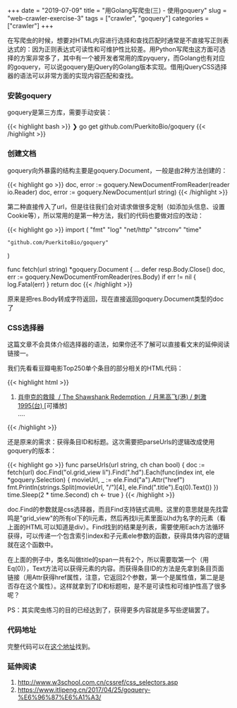 +++
date = "2019-07-09"
title = "用Golang写爬虫(三) - 使用goquery"
slug = "web-crawler-exercise-3"
tags = ["crawler", "goquery"]
categories = ["crawler"]
+++

在写爬虫的时候，想要对HTML内容进行选择和查找匹配时通常是不直接写正则表达式的：因为正则表达式可读性和可维护性比较差。用Python写爬虫这方面可选择的方案非常多了，其中有一个被开发者常用的库pyquery，而Golang也有对应的goquery，可以说goquery是jQuery的Golang版本实现。借用jQueryCSS选择器的语法可以非常方面的实现内容匹配和查找。

### 安装goquery

goquery是第三方库，需要手动安装：

{{< highlight bash >}}
❯ go get github.com/PuerkitoBio/goquery
{{< /highlight >}}

### 创建文档

goquery向外暴露的结构主要是goquery.Document，一般是由2种方法创建的：

{{< highlight go >}}
doc, error := goquery.NewDocumentFromReader(reader io.Reader)
doc, error := goquery.NewDocument(url string)
{{< /highlight >}}

第二种直接传入了url，但是往往我们会对请求做很多定制（如添加头信息、设置Cookie等），所以常用的是第一种方法，我们的代码也要做对应的改动：

{{< highlight go >}}
import (
    "fmt"
    "log"
    "net/http"
    "strconv"
    "time"

    "github.com/PuerkitoBio/goquery"
)

func fetch(url string) *goquery.Document {
    ...
    defer resp.Body.Close()
    doc, err := goquery.NewDocumentFromReader(res.Body)
    if err != nil {
        log.Fatal(err)
    }
    return doc
{{< /highlight >}}

原来是把res.Body转成字符返回，现在直接返回goquery.Document类型的doc了

### CSS选择器

这篇文章不会具体介绍选择器的语法，如果你还不了解可以直接看文末的延伸阅读链接一。

我们先看看豆瓣电影Top250单个条目的部分相关的HTML代码：

{{< highlight html >}}
<ol class="grid_view">
  <li>
    <div class="item">
      <div class="info">
        <div class="hd">
          <a href="https://movie.douban.com/subject/1292052/" class="">
            <span class="title">肖申克的救赎</span>
            <span class="title">&nbsp;/&nbsp;The Shawshank Redemption</span>
            <span class="other">&nbsp;/&nbsp;月黑高飞(港)  /  刺激1995(台)</span>
          </a>
          <span class="playable">[可播放]</span>
        </div>
      </div>
    </div>
  </li>
  ....
</ol>
{{< /highlight >}}

还是原来的需求：获得条目ID和标题。这次需要把parseUrls的逻辑改成使用goquery的版本：

{{< highlight go >}}
func parseUrls(url string, ch chan bool) {
    doc := fetch(url)
    doc.Find("ol.grid_view li").Find(".hd").Each(func(index int, ele *goquery.Selection) {
        movieUrl, _ := ele.Find("a").Attr("href")
        fmt.Println(strings.Split(movieUrl, "/")[4], ele.Find(".title").Eq(0).Text())
    })
    time.Sleep(2 * time.Second)
    ch <- true
}
{{< /highlight >}}

doc.Find的参数就是css选择器，而且Find支持链式调用。这里的意思就是先找雷鸣是"grid_view"的所有ol下的li元素，然后再找li元素里面以hd为名字的元素（看上面的HTML可以知道是div）。Find找到的结果是列表，需要使用Each方法循环获得，可以传递一个包含索引index和子元素ele参数的函数，获得具体内容的逻辑就在这个函数中。

在上面的例子中，类名叫做title的span一共有2个，所以需要取第一个（用Eq(0)），Text方法可以获得元素的内容。而获得条目ID的方法是先拿到条目页面链接（用Attr获得href属性，注意，它返回2个参数，第一个是属性值，第二是是否存在这个属性）。这样就拿到了ID和标题啦，是不是可读性和可维护性高了很多呢？

PS：其实爬虫练习的目的已经达到了，获得更多内容就是多写些逻辑罢了。

### 代码地址

完整代码可以在[这个地址](https://github.com/golang-dev/strconv.code/blob/master/goquery/doubanCrawler.go)找到。

### 延伸阅读

1. http://www.w3school.com.cn/cssref/css_selectors.asp
2. https://www.itlipeng.cn/2017/04/25/goquery-%E6%96%87%E6%A1%A3/
